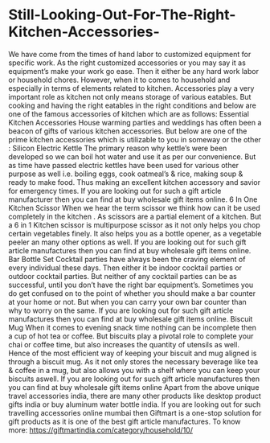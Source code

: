# Still-Looking-Out-For-The-Right-Kitchen-Accessories-
We have come from the times of hand labor to customized equipment for specific work. As the right customized accessories or you may say it as equipment’s make your work go ease. Then it either be any hard work labor or household chores. However, when it to comes to household and especially in terms of elements related to kitchen. Accessories play a very important role as kitchen not only means storage of various eatables. But cooking and having the right eatables in the right conditions and below are one of the famous accessories of kitchen which are as follows:   Essential Kitchen Accessories   House warming parties and weddings has often been a beacon of gifts of various kitchen accessories. But below are one of the prime kitchen accessories which is utilizable to you in someway or the other :   Silicon Electric Kettle  The primary reason why kettle’s were been developed so we can boil hot water and use it as per our convenience. But as time have passed electric kettles have been used for various other purpose as well i.e. boiling eggs, cook oatmeal’s &amp; rice, making soup &amp; ready to make food. Thus making an excellent kitchen accessory and savior for emergency times. If you are looking out for such a gift article manufacturer then you can find at buy wholesale gift items online.   6 In One Kitchen Scissor  When we hear the term scissor we think how can it be used completely in the kitchen . As scissors are a partial element of a kitchen. But a 6 in 1 Kitchen scissor is multipurpose scissor as it not only helps you chop certain vegetables finely. It also helps you as a bottle opener, as a vegetable peeler an many other options as well. If you are looking out for such gift article manufactures then you can find at buy wholesale gift items online.  Bar Bottle Set  Cocktail parties have always been the craving element of every individual these days. Then either it be indoor cocktail parties or outdoor cocktail parties. But neither of any cocktail parties can be as successful, until you don’t have the right bar equipment’s. Sometimes you do get confused on to the point of whether you should make a bar counter at your home or not. But when you can carry your own bar counter than why to worry on the same. If you are looking out for such gift article manufactures then you can find at buy wholesale gift items online.  Biscuit Mug  When it comes to evening snack time nothing can be incomplete then a cup of hot tea or coffee. But biscuits play a pivotal role to complete your chai or coffee time, but also increases the quantity of utensils as well. Hence of the most efficient way of keeping your biscuit and mug aligned is through a biscuit mug. As it not only stores the necessary beverage like tea &amp; coffee in a mug, but also allows you with a shelf where you can keep your biscuits aswell. If you are looking out for such gift article manufactures then you can find at buy wholesale gift items online  Apart from the above unique travel accessories india, there are many other products like desktop product gifts india or buy aluminum water bottle india. If you are looking out for such travelling accessories online mumbai then Giftmart is a one-stop solution for gift products as it is one of the best gift article manufactures.  To know more: https://giftmartindia.com/category/household/10/
